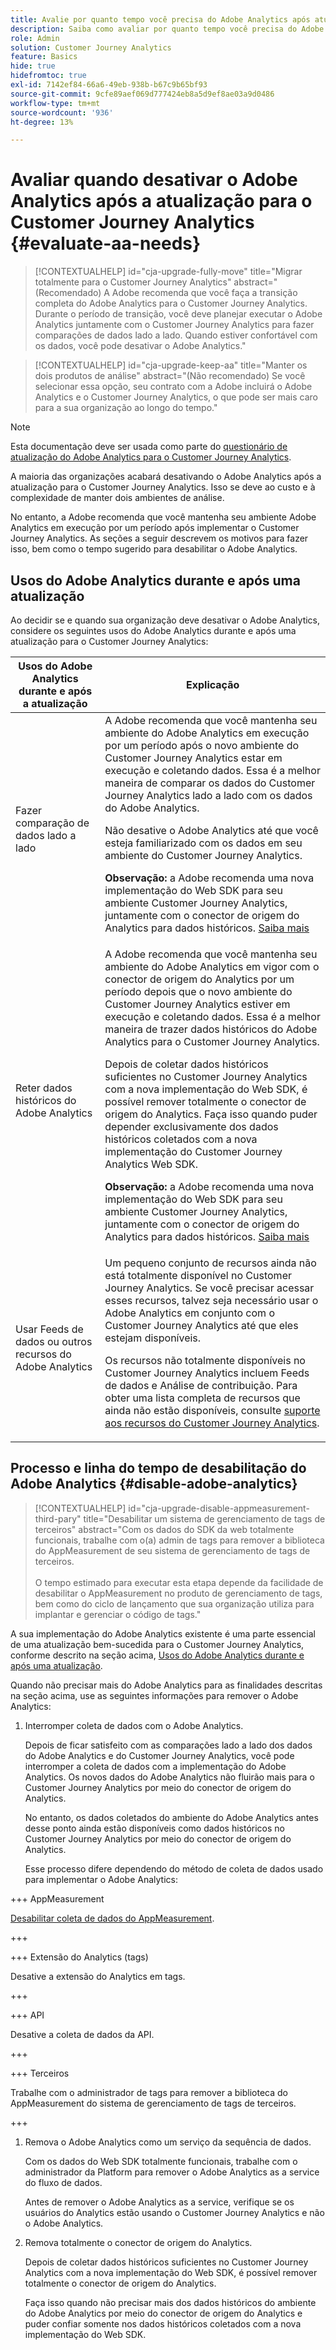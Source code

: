 ```yaml
---
title: Avalie por quanto tempo você precisa do Adobe Analytics após atualizar para o Customer Journey Analytics
description: Saiba como avaliar por quanto tempo você precisa do Adobe Analytics após atualizar para o Customer Journey Analytics
role: Admin
solution: Customer Journey Analytics
feature: Basics
hide: true
hidefromtoc: true
exl-id: 7142ef84-66a6-49eb-938b-b67c9b65bf93
source-git-commit: 9cfe89aef069d777424eb8a5d9ef8ae03a9d0486
workflow-type: tm+mt
source-wordcount: '936'
ht-degree: 13%

---
```


# Avaliar quando desativar o Adobe Analytics após a atualização para o Customer Journey Analytics {#evaluate-aa-needs}

<!-- markdownlint-disable MD034 -->

>[!CONTEXTUALHELP]
>id="cja-upgrade-fully-move"
>title="Migrar totalmente para o Customer Journey Analytics"
>abstract="(Recomendado) A Adobe recomenda que você faça a transição completa do Adobe Analytics para o Customer Journey Analytics. Durante o período de transição, você deve planejar executar o Adobe Analytics juntamente com o Customer Journey Analytics para fazer comparações de dados lado a lado. Quando estiver confortável com os dados, você pode desativar o Adobe Analytics."

<!-- markdownlint-enable MD034 -->

<!-- markdownlint-disable MD034 -->

>[!CONTEXTUALHELP]
>id="cja-upgrade-keep-aa"
>title="Manter os dois produtos de análise"
>abstract="(Não recomendado) Se você selecionar essa opção, seu contrato com a Adobe incluirá o Adobe Analytics e o Customer Journey Analytics, o que pode ser mais caro para a sua organização ao longo do tempo."

<!-- markdownlint-enable MD034 -->

>[!NOTE]
>
>Esta documentação deve ser usada como parte do [questionário de atualização do Adobe Analytics para o Customer Journey Analytics](https://gigazelle.github.io/cja-ttv/).

A maioria das organizações acabará desativando o Adobe Analytics após a atualização para o Customer Journey Analytics. Isso se deve ao custo e à complexidade de manter dois ambientes de análise.

No entanto, a Adobe recomenda que você mantenha seu ambiente Adobe Analytics em execução por um período após implementar o Customer Journey Analytics. As seções a seguir descrevem os motivos para fazer isso, bem como o tempo sugerido para desabilitar o Adobe Analytics.

## Usos do Adobe Analytics durante e após uma atualização

Ao decidir se e quando sua organização deve desativar o Adobe Analytics, considere os seguintes usos do Adobe Analytics durante e após uma atualização para o Customer Journey Analytics:

| Usos do Adobe Analytics durante e após a atualização | Explicação |
|---------|----------|
| Fazer comparação de dados lado a lado | A Adobe recomenda que você mantenha seu ambiente do Adobe Analytics em execução por um período após o novo ambiente do Customer Journey Analytics estar em execução e coletando dados. Essa é a melhor maneira de comparar os dados do Customer Journey Analytics lado a lado com os dados do Adobe Analytics.<p>Não desative o Adobe Analytics até que você esteja familiarizado com os dados em seu ambiente do Customer Journey Analytics.</p><p>**Observação:** a Adobe recomenda uma nova implementação do Web SDK para seu ambiente Customer Journey Analytics, juntamente com o conector de origem do Analytics para dados históricos. [Saiba mais](/help/getting-started/cja-upgrade/cja-upgrade-recommendations.md)</p> |
| Reter dados históricos do Adobe Analytics | A Adobe recomenda que você mantenha seu ambiente do Adobe Analytics em vigor com o conector de origem do Analytics por um período depois que o novo ambiente do Customer Journey Analytics estiver em execução e coletando dados. Essa é a melhor maneira de trazer dados históricos do Adobe Analytics para o Customer Journey Analytics.<p>Depois de coletar dados históricos suficientes no Customer Journey Analytics com a nova implementação do Web SDK, é possível remover totalmente o conector de origem do Analytics. Faça isso quando puder depender exclusivamente dos dados históricos coletados com a nova implementação do Customer Journey Analytics Web SDK.</p><p>**Observação:** a Adobe recomenda uma nova implementação do Web SDK para seu ambiente Customer Journey Analytics, juntamente com o conector de origem do Analytics para dados históricos. [Saiba mais](/help/getting-started/cja-upgrade/cja-upgrade-recommendations.md)</p> |
| Usar Feeds de dados ou outros recursos do Adobe Analytics | Um pequeno conjunto de recursos ainda não está totalmente disponível no Customer Journey Analytics. Se você precisar acessar esses recursos, talvez seja necessário usar o Adobe Analytics em conjunto com o Customer Journey Analytics até que eles estejam disponíveis. <p>Os recursos não totalmente disponíveis no Customer Journey Analytics incluem Feeds de dados e Análise de contribuição. Para obter uma lista completa de recursos que ainda não estão disponíveis, consulte [suporte aos recursos do Customer Journey Analytics](/help/getting-started/aa-vs-cja/cja-aa.md).</p> |

## Processo e linha do tempo de desabilitação do Adobe Analytics {#disable-adobe-analytics}

<!-- markdownlint-disable MD034 -->

>[!CONTEXTUALHELP]
>id="cja-upgrade-disable-appmeasurement-third-pary"
>title="Desabilitar um sistema de gerenciamento de tags de terceiros"
>abstract="Com os dados do SDK da web totalmente funcionais, trabalhe com o(a) admin de tags para remover a biblioteca do AppMeasurement de seu sistema de gerenciamento de tags de terceiros.<br><br>O tempo estimado para executar esta etapa depende da facilidade de desabilitar o AppMeasurement no produto de gerenciamento de tags, bem como do ciclo de lançamento que sua organização utiliza para implantar e gerenciar o código de tags."

<!-- markdownlint-enable MD034 -->

A sua implementação do Adobe Analytics existente é uma parte essencial de uma atualização bem-sucedida para o Customer Journey Analytics, conforme descrito na seção acima, [Usos do Adobe Analytics durante e após uma atualização](#uses-of-adobe-analytics-during-and-after-an-upgrade).

Quando não precisar mais do Adobe Analytics para as finalidades descritas na seção acima, use as seguintes informações para remover o Adobe Analytics:

1. Interromper coleta de dados com o Adobe Analytics.

   Depois de ficar satisfeito com as comparações lado a lado dos dados do Adobe Analytics e do Customer Journey Analytics, você pode interromper a coleta de dados com a implementação do Adobe Analytics. Os novos dados do Adobe Analytics não fluirão mais para o Customer Journey Analytics por meio do conector de origem do Analytics.

   No entanto, os dados coletados do ambiente do Adobe Analytics antes desse ponto ainda estão disponíveis como dados históricos no Customer Journey Analytics por meio do conector de origem do Analytics.

   Esse processo difere dependendo do método de coleta de dados usado para implementar o Adobe Analytics:

+++ AppMeasurement

   [Desabilitar coleta de dados do AppMeasurement](/help/getting-started/cja-upgrade/cja-upgrade-disable-appmeasurement.md).

+++

+++ Extensão do Analytics (tags)

   Desative a extensão do Analytics em tags.

+++

+++ API

   Desative a coleta de dados da API.

+++

+++ Terceiros

   Trabalhe com o administrador de tags para remover a biblioteca do AppMeasurement do sistema de gerenciamento de tags de terceiros.

+++

1. Remova o Adobe Analytics como um serviço da sequência de dados.

   Com os dados do Web SDK totalmente funcionais, trabalhe com o administrador da Platform para remover o Adobe Analytics as a service do fluxo de dados.

   Antes de remover o Adobe Analytics as a service, verifique se os usuários do Analytics estão usando o Customer Journey Analytics e não o Adobe Analytics.

1. Remova totalmente o conector de origem do Analytics.

   Depois de coletar dados históricos suficientes no Customer Journey Analytics com a nova implementação do Web SDK, é possível remover totalmente o conector de origem do Analytics.

   Faça isso quando não precisar mais dos dados históricos do ambiente do Adobe Analytics por meio do conector de origem do Analytics e puder confiar somente nos dados históricos coletados com a nova implementação do Web SDK.
